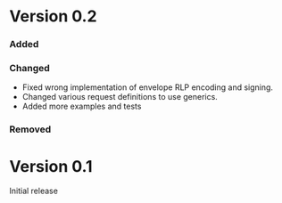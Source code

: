 # Version 0.2

### Added

### Changed
 - Fixed wrong implementation of envelope RLP encoding and signing.
 - Changed various request definitions to use generics.
 - Added more examples and tests

### Removed

# Version 0.1

Initial release